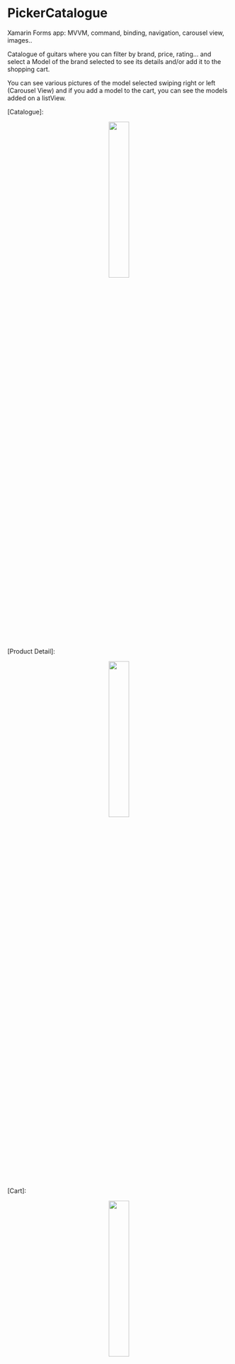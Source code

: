 # PickerCatalogue

Xamarin Forms app: MVVM, command, binding, navigation, carousel view, images..

Catalogue of guitars where you can filter by brand, price, rating... and select a Model of the brand selected to see its details and/or add it to the shopping cart.

You can see various pictures of the model selected swiping right or left (Carousel View) and if you add a model to the cart, you can see the models added on a listView.

[Catalogue]:

<p align="center">
<img src="https://user-images.githubusercontent.com/26234592/228909832-65179232-59fa-4610-9988-3fb7c9f76158.jpg" width=30% height=30%>
</p>

[Product Detail]:

<p align="center">
<img src="https://user-images.githubusercontent.com/26234592/228909866-680b2f9d-d764-4482-95af-951672889b78.jpg" width=30% height=30%>
</p>

[Cart]:

<p align="center">
<img src="https://user-images.githubusercontent.com/26234592/228909909-ef36f9cb-7400-4b1f-9ab7-2770e2341c5f.jpg" width=30% height=30%>
</p>
